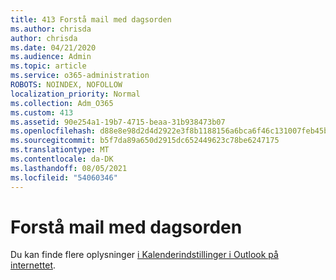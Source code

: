 ```yaml
---
title: 413 Forstå mail med dagsorden
ms.author: chrisda
author: chrisda
ms.date: 04/21/2020
ms.audience: Admin
ms.topic: article
ms.service: o365-administration
ROBOTS: NOINDEX, NOFOLLOW
localization_priority: Normal
ms.collection: Adm_O365
ms.custom: 413
ms.assetid: 90e254a1-19b7-4715-beaa-31b938473b07
ms.openlocfilehash: d88e8e98d2d4d2922e3f8b1188156a6bca6f46c131007feb45b745f36f2ff46d
ms.sourcegitcommit: b5f7da89a650d2915dc652449623c78be6247175
ms.translationtype: MT
ms.contentlocale: da-DK
ms.lasthandoff: 08/05/2021
ms.locfileid: "54060346"
---
```

# <a name="understanding-agenda-mail"></a>Forstå mail med dagsorden

Du kan finde flere oplysninger [i Kalenderindstillinger i Outlook på internettet](https://support.office.com/article/12cba5a4-4f95-4d00-bfc3-b694aa67ac8f.aspx).
